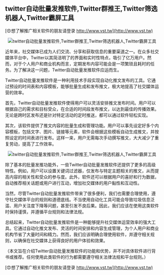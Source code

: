 ## **twitter自动批量发推软件,Twitter群推王,Twitter筛选机器人,Twitter霸屏工具**

[😍想了解推广相关软件的朋友请登录 http://www.vst.tw](http://www.vst.tw)

 <center><img src="https://vst.tw/MP4/tuiguang/png/6.png" alt="twitter自动批量发推软件,Twitter群推王,Twitter筛选机器人,Twitter霸屏工具"></center>

近年来，社交媒体已成为人们交流、分享和获取信息的重要渠道之一。在众多社交媒体平台中，Twitter以其简洁明了的界面和实时性特点，吸引了亿万用户。然而，对于个人用户和商业机构而言，定期发布内容可能会是一项繁琐且耗时的任务。为了解决这一问题，Twitter自动批量发推软件应运而生。

Twitter自动批量发推软件是一种利用技术手段实现自动化推文发布的工具。它通过预设的时间表和内容模板，能够批量生成和发布推文，极大地提高了社交媒体运营的效率。

首先，Twitter自动批量发推软件使得用户可以灵活安排推文发布时间。用户可以根据自己的需求和目标受众，在合适的时间段发布推文，以达到最佳的传播效果。无论是跨时区发布还是针对特定活动的定时推送，都可以通过软件轻松实现。

其次，该软件提供了推文内容的批量生成和管理功能。用户可以事先设定好多个内容模板，包括文字、图片、链接等元素，软件会根据这些模板自动生成推文，并按照设定的时间表进行发布。这样一来，用户无需每次手动撰写推文，大大减少了重复劳动，提高了工作效率。

 <center><img src="https://vst.tw/MP4/tuiguang/png/7.png" alt="twitter自动批量发推软件,Twitter群推王,Twitter筛选机器人,Twitter霸屏工具"></center>

除了基本的批量发推功能外，一些Twitter自动批量发推软件还提供了更多的高级特性。例如，用户可以设置关键词过滤器，仅发布与特定主题相关的推文，从而提高内容的相关性和受众的参与度。此外，软件还可以根据用户的喜好和行为数据，自动推荐相关话题或用户进行互动，增加社交媒体的用户黏性和互动性。

当然，尽管Twitter自动批量发推软件带来了很多便利，我们也需要合理使用，遵守社交媒体平台的规则和道德底线。不当使用自动化工具可能会导致垃圾信息泛滥、用户关注度下降等问题，甚至引发不良后果。因此，我们应该在使用这类软件时保持谨慎，并遵循平台规则和法律法规。

总结起来，Twitter自动批量发推软件是一种能够提升社交媒体运营效率的强大工具。它通过自动化推文发布、灵活的时间安排和内容生成管理，为个人用户和商业机构节省了大量时间和精力。然而，我们应该明确合理使用软件，并遵守相关规则，以确保在社交媒体上获得良好的用户体验和效果。

（本文旨在介绍Twitter自动批量发推软件的功能和优势，并不对具体软件进行背书或推荐。任何使用此类软件的行为都需要遵守相关法律法规和平台规则。）

[😍想了解推广相关软件的朋友请登录 http://www.vst.tw](http://www.vst.tw)



